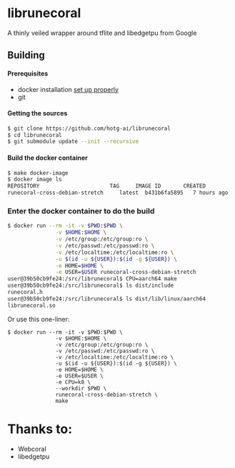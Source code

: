 # librunecoral

A thinly veiled wrapper around tflite and libedgetpu from Google


## Building

#### Prerequisites
* docker installation [set up properly](https://docs.docker.com/get-started/)
* git

#### Getting the sources
```bash
$ git clone https://github.com/hotg-ai/librunecoral
$ cd librunecoral
$ git submodule update --init --recursive
```

#### Build the docker container
```bash
$ make docker-image
$ docker image ls
REPOSITORY                      TAG     IMAGE ID       CREATED         SIZE
runecoral-cross-debian-stretch     latest  b431b6fa5895   7 hours ago     2.94GB

```

### Enter the docker container to do the build
```bash
$ docker run --rm -it -v $PWD:$PWD \
               -v $HOME:$HOME \
               -v /etc/group:/etc/group:ro \
               -v /etc/passwd:/etc/passwd:ro \
               -v /etc/localtime:/etc/localtime:ro \
               -u $(id -u ${USER}):$(id -g ${USER}) \
               -e HOME=$HOME \
               -e USER=$USER runecoral-cross-debian-stretch
user@39b50cb9fe24:/src/librunecoral$ CPU=aarch64 make
user@39b50cb9fe24:/src/librunecoral$ ls dist/include
runecoral.h
user@39b50cb9fe24:/src/librunecoral$ ls dist/lib/linux/aarch64
librunecoral.so
```

Or use this one-liner:

```
$ docker run --rm -it -v $PWD:$PWD \
               -v $HOME:$HOME \
               -v /etc/group:/etc/group:ro \
               -v /etc/passwd:/etc/passwd:ro \
               -v /etc/localtime:/etc/localtime:ro \
               -u $(id -u ${USER}):$(id -g ${USER}) \
               -e HOME=$HOME \
               -e USER=$USER \
               -e CPU=k8 \
               --workdir $PWD \
               runecoral-cross-debian-stretch \
               make
```

# Thanks to:
* Webcoral
* libedgetpu
